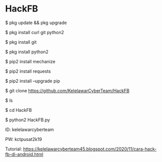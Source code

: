# HackFB

$ pkg update && pkg upgrade

$ pkg install curl git python2

$ pkg install git

$ pkg install python2

$ pip2 install mechanize

$ pip2 install requests

$ pip2 install –upgrade pip

$ git clone https://github.com/KelelawarCyberTeam/HackFB

$ ls

$ cd HackFB

$ python2 HackFB.py

ID: kelelawarcyberteam

PW: kctpusat2k19

Tutorial:
https://kelelawarcyberteam45.blogspot.com/2020/11/cara-hack-fb-di-android.html
